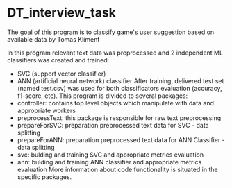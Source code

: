 # DT_interview_task
The goal of this program is to classify game's user suggestion based on available data
by Tomas Kliment

In this program relevant text data was preprocessed and 2 independent ML classifiers was created and trained:
- SVC (support vector classifier)
- ANN (artificial neural network) classifier
After training, delivered test set (named test.csv) was used for both classificators evaluation (accuracy, f1-score, etc).
This program is divided to several packages:
- controller: contains top level objects which manipulate with data and appropriate workers
- preprocessText: this package is responsible for raw text preprocessing
- prepareForSVC: preparation preprocessed text data for SVC - data splitting
- prepareForANN: preparation preprocessed text data for ANN Classifier - data splitting
- svc: bulding and training SVC and appropriate metrics evaluation
- ann: bulding and training ANN classifier and appropriate metrics evaluation
More information about code functionality is situated in the specific packages.
